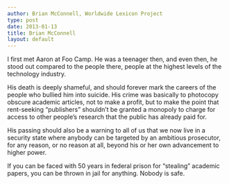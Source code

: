 ```yaml
---
author: Brian McConnell, Worldwide Lexicon Project
type: post
date: 2013-01-13
title: Brian McConnell
layout: default
---
```

I first met Aaron at Foo Camp. He was a teenager then, and even then, he stood out compared to the people there, people at the highest levels of the technology industry.

His death is deeply shameful, and should forever mark the careers of the people who bullied him into suicide. His crime was basically to photocopy obscure academic articles, not to make a profit, but to make the point that rent-seeking “publishers” shouldn’t be granted a monopoly to charge for access to other people’s research that the public has already paid for.

His passing should also be a warning to all of us that we now live in a security state where anybody can be targeted by an ambitious prosecutor, for any reason, or no reason at all, beyond his or her own advancement to higher power.

If you can be faced with 50 years in federal prison for “stealing” academic papers, you can be thrown in jail for anything. Nobody is safe.
